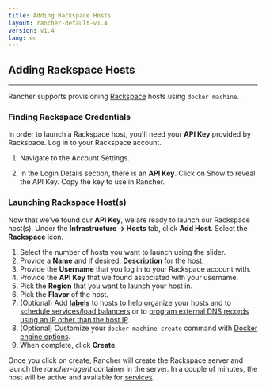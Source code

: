 ```yaml
---
title: Adding Rackspace Hosts
layout: rancher-default-v1.4
version: v1.4
lang: en
---
```


## Adding Rackspace Hosts
---

Rancher supports provisioning [Rackspace](http://www.rackspace.com/) hosts using `docker machine`.

### Finding Rackspace Credentials

In order to launch a Rackspace host, you'll need your **API Key** provided by Rackspace. Log in to your Rackspace account.

1. Navigate to the Account Settings.

2. In the Login Details section, there is an **API Key**. Click on Show to reveal the API Key. Copy the key to use in Rancher.

### Launching Rackspace Host(s)

Now that we've found our **API Key**, we are ready to launch our Rackspace host(s). Under the **Infrastructure -> Hosts** tab, click **Add Host**. Select the **Rackspace** icon.


1. Select the number of hosts you want to launch using the slider.
2. Provide a **Name** and if desired, **Description** for the host.
3. Provide the **Username** that you log in to your Rackspace account with.
4. Provide the **API Key** that we found associated with your username.
5. Pick the **Region** that you want to launch your host in.
6. Pick the **Flavor** of the host.
7. (Optional) Add **[labels]({{site.baseurl}}/rancher/{{page.version}}/{{page.lang}}/hosts/#labels)** to hosts to help organize your hosts and to [schedule services/load balancers]({{site.baseurl}}/rancher/{{page.version}}/{{page.lang}}/cattle/scheduling/) or to [program external DNS records using an IP other than the host IP]({{site.baseurl}}/rancher/{{page.version}}/{{page.lang}}/cattle/external-dns-service/#using-a-specific-ip-for-external-dns).
8. (Optional) Customize your `docker-machine create` command with [Docker engine options](https://docs.docker.com/machine/reference/create/#specifying-configuration-options-for-the-created-docker-engine).
9. When complete, click **Create**.

Once you click on create, Rancher will create the Rackspace server and launch the _rancher-agent_ container in the server. In a couple of minutes, the host will be active and available for [services]({{site.baseurl}}/rancher/{{page.version}}/{{page.lang}}/cattle/adding-services/).
